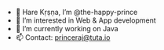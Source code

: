 - 👋 Hare Kṛṣṇa, I’m @the-happy-prince
- 👀 I’m interested in Web & App development
- 🌱 I’m currently working on Java
- 📫 Contact: princeraj@tuta.io

<!---
the-happy-prince/the-happy-prince is a ✨ special ✨ repository because its `README.md` (this file) appears on your GitHub profile.
You can click the Preview link to take a look at your changes.
--->
